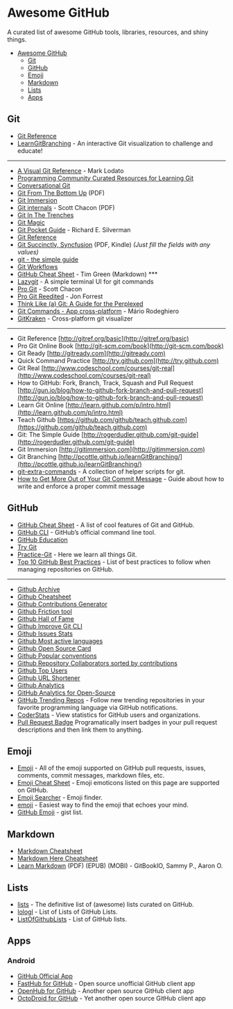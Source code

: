 # Awesome GitHub
A curated list of awesome GitHub tools, libraries, resources, and shiny things.

- [Awesome GitHub](#awesome-github)
	- [Git](#git)
	- [GitHub](#github)
	- [Emoji](#emoji)
	- [Markdown](#markdown)
	- [Lists](#lists)
	- [Apps](#apps)

## Git

* [Git Reference](http://gitref.org/)
* [LearnGitBranching](http://pcottle.github.io/learnGitBranching/) - An interactive Git visualization to challenge and educate!

---
* [A Visual Git Reference](http://marklodato.github.io/visual-git-guide/index-en.html) - Mark Lodato
* [Programming Community Curated Resources for Learning Git](https://hackr.io/tutorials/learn-git)
* [Conversational Git](http://blog.anvard.org/conversational-git/)
* [Git From The Bottom Up](http://ftp.newartisans.com/pub/git.from.bottom.up.pdf) (PDF)
* [Git Immersion](http://gitimmersion.com)
* [Git internals](https://github.com/pluralsight/git-internals-pdf/raw/master/drafts/peepcode-git.pdf) - Scott Chacon (PDF)
* [Git In The Trenches](http://cbx33.github.io/gitt/index.html)
* [Git Magic](http://www-cs-students.stanford.edu/~blynn/gitmagic/)
* [Git Pocket Guide](http://chimera.labs.oreilly.com/books/1230000000561/index.html) - Richard E. Silverman
* [Git Reference](http://www.gitref.org)
* [Git Succinctly, Syncfusion](http://www.syncfusion.com/resources/techportal/ebooks/git) (PDF, Kindle) *(Just fill the fields with any values)*
* [git - the simple guide](http://rogerdudler.github.io/git-guide/)
* [Git Workflows](http://documentup.com/skwp/git-workflows-book)
* [GitHub Cheat Sheet](https://github.com/tiimgreen/github-cheat-sheet) - Tim Green (Markdown) ***
* [Lazygit](https://github.com/jesseduffield/lazygit) - A simple terminal UI for git commands
* [Pro Git](http://git-scm.com/book) - Scott Chacon
* [Pro Git Reedited](https://leanpub.com/progitreedited) - Jon Forrest
* [Think Like (a) Git: A Guide for the Perplexed](http://think-like-a-git.net)
* [Git Commands - App cross-platform](https://github.com/mariorodeghiero/git-commands) - Mário Rodeghiero
* [GitKraken](https://www.gitkraken.com/) - Cross-platform git visualizer

---
* Git Reference [http://gitref.org/basic](http://gitref.org/basic)
* Pro Git Online Book [http://git-scm.com/book](http://git-scm.com/book)
* Git Ready [http://gitready.com](http://gitready.com)
* Quick Command Practice [http://try.github.com](http://try.github.com)
* Git Real [http://www.codeschool.com/courses/git-real](http://www.codeschool.com/courses/git-real)
* How to GitHub: Fork, Branch, Track, Squash and Pull Request [http://gun.io/blog/how-to-github-fork-branch-and-pull-request](http://gun.io/blog/how-to-github-fork-branch-and-pull-request)
* Learn Git Online [http://learn.github.com/p/intro.html](http://learn.github.com/p/intro.html)
* Teach Github [https://github.com/github/teach.github.com](https://github.com/github/teach.github.com)
* Git: The Simple Guide [http://rogerdudler.github.com/git-guide](http://rogerdudler.github.com/git-guide)
* Git Immersion [http://gitimmersion.com](http://gitimmersion.com)
* Git Branching [http://pcottle.github.io/learnGitBranching/](http://pcottle.github.io/learnGitBranching/)
* [git-extra-commands](https://github.com/unixorn/git-extra-commands) - A collection of helper scripts for git.
* [How to Get More Out of Your Git Commit Message](https://datree.io/blog/git-commit-message-conventions-for-readable-git-log/) - Guide about how to write and enforce a proper commit message

## GitHub

* [GitHub Cheat Sheet](https://github.com/tiimgreen/github-cheat-sheet) - A list of cool features of Git and GitHub.
* [GitHub CLI](https://cli.github.com) - GitHub’s official command line tool.
* [GitHub Education](https://github.com/education)
* [Try Git](https://try.github.io/)
* [Practice-Git](https://github.com/grayghostvisuals/Practice-Git) - Here we learn all things Git.
* [Top 10 GitHub Best Practices](https://datree.io/blog/top-10-github-best-practices/) - List of best practices to follow when managing repositories on GitHub.

---
+ [Github Archive](https://github.com/igrigorik/githubarchive.org)
+ [Github Cheatsheet](https://github.com/tiimgreen/github-cheat-sheet)
+ [Github Contributions Generator](https://github.com/IonicaBizau/github-contributions)
+ [Github Friction tool](https://github.com/rafalchmiel/friction)
+ [Github Hall of Fame](https://github.com/mehulkar/github-hall-of-fame)
+ [Github Improve Git CLI](https://hub.github.com)
+ [Github Issues Stats](http://issuestats.com)
+ [Github Most active languages](http://githut.info)
+ [Github Open Source Card](https://osrc.dfm.io)
+ [Github Popular conventions](http://sideeffect.kr/popularconvention)
+ [Github Repository Collaborators sorted by contributions](https://github.com/oleander/git-fame-rb)
+ [Github Top Users](https://github.com/paulmillr/top-github-users)
+ [Github URL Shortener](http://git.io)
+ [Github Analytics](https://gitential.com)
+ [GitHub Analytics for Open-Source](https://gitspo.com/)
+ [GitHub Trending Repos](https://github.com/vitalets/github-trending-repos) - Follow new trending repositories in your favorite programming language via GitHub notifications.
+ [CoderStats](https://coderstats.net/) - View statistics for GitHub users and organizations.
+ [Pull Request Badge](https://pullrequestbadge.com/) Programatically insert badges in your pull request descriptions and then link them to anything.

## Emoji

* [Emoji](https://github.com/leereilly/emoji) - All of the emoji supported on GitHub pull requests, issues, comments, commit messages, markdown files, etc.
* [Emoji Cheat Sheet](http://www.emoji-cheat-sheet.com/) - Emoji emoticons listed on this page are supported on GitHub.
* [Emoji Searcher](http://emoji.muan.co/) - Emoji finder.
* [emoji](https://github.com/muan/emoji/) - Easiest way to find the emoji that echoes your mind.
* [GitHub Emoji](https://gist.github.com/avalanche123/981817) - gist list.

## Markdown

* [Markdown Cheatsheet](https://github.com/adam-p/markdown-here/wiki/Markdown-Cheatsheet)
* [Markdown Here Cheatsheet](https://github.com/adam-p/markdown-here/wiki/Markdown-Here-Cheatsheet)
* [Learn Markdown](https://www.gitbook.io/book/gitbookio/markdown) (PDF) (EPUB) (MOBI) - GitBookIO, Sammy P., Aaron O.

## Lists

* [lists](https://github.com/jnv/lists) - The definitive list of (awesome) lists curated on GitHub.
* [lologl](https://github.com/yaph/lologl) - List of Lists of GitHub Lists.
* [ListOfGithubLists](https://github.com/asciimoo/ListOfGithubLists) - List of GitHub lists.

## Apps

### Android
* [GitHub Official App](https://play.google.com/store/apps/details?id=com.github.android&hl=en)
* [FastHub for GitHub](https://play.google.com/store/apps/details?id=com.fastaccess.github&hl=en) - Open source unofficial GitHub client app
* [OpenHub for GitHub](https://play.google.com/store/apps/details?id=com.thirtydegreesray.openhub&hl=en) - Another open source GitHub client app
* [OctoDroid for GitHub](https://play.google.com/store/apps/details?id=com.gh4a&hl=en) - Yet another open source GitHub client app
